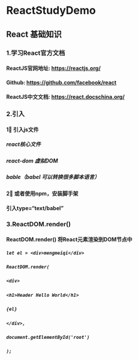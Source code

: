 # ReactStudyDemo

## React 基础知识

### 1.学习React官方文档
#### ReactJS官网地址: https://reactjs.org/
#### Github: https://github.com/facebook/react
#### ReactJS中文文档: https://react.docschina.org/

### 2.引入

####  1⃣ 引入js文件
##### <script crossorigin src="https://unpkg.com/react@16/umd/react.production.min.js"></script> react核心文件
##### <script crossorigin src="https://unpkg.com/react-dom@16/umd/react-dom.production.min.js"></script>  react-dom 虚拟DOM
##### <script crossorigin src="https://npmcdn.com/babel-core@5.8.38/browser.min.js"></script>  bable（babel 可以转换很多脚本语言）
####  2⃣ 或者使用npm，安装脚手架
#### 引入type=“text/babel”
##### <script type="text/babel"></script>

### 3.ReactDOM.render()

#### ReactDOM.render() 将React元素渲染到DOM节点中

##### `let el = <div>mengmeiqi</div>`
##### `ReactDOM.render(`
##### `<div>`
#####     `<h1>Header Hello World</h1>`
#####   `{el}`
##### `</div>,`
##### `document.getElementById('root')`
##### `);`